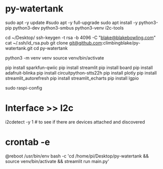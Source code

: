# py-watertank

sudo apt -y update
#sudo apt -y full-upgrade
sudo apt install -y python3-pip python3-dev python3-smbus python3-venv i2c-tools


cd ~/Desktop/ 
ssh-keygen -t rsa -b 4096 -C "blake@blakebowling.com"
cat ~/.ssh/id_rsa.pub
git clone git@github.com:climbingblake/py-watertank.git
cd py-watertank

python3 -m venv venv
source venv/bin/activate

pip install sparkfun-qwiic
pip install streamlit
pip install board
pip install adafruit-blinka
pip install circuitpython-stts22h
pip install plotly
pip install streamlit_autorefresh
pip install streamlit_echarts
pip install lgpio


sudo raspi-config
# Interface >> I2c 

i2cdetect -y 1 # to see if there are devices attached and discovered


# crontab -e
@reboot /usr/bin/env bash -c 'cd /home/pi/Desktop/py-watertank && source venv/bin/activate && streamlit run main.py'


